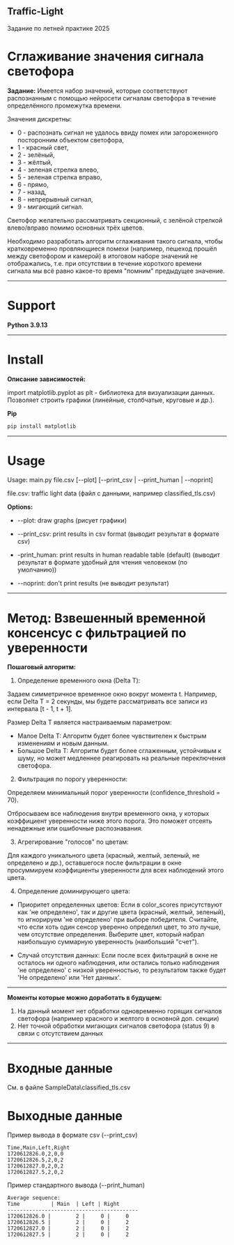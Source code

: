 ## Traffic-Light
Задание по летней практике 2025

# Сглаживание значения сигнала светофора

**Задание:** Имеется набор значений, которые соответствуют распознанным с помощью
нейросети сигналам светофора в течение определённого промежутка времени. 

Значения дискретны: 
* 0 - распознать сигнал не удалось ввиду помех или загороженного посторонним
объектом светофора, 
* 1 - красный свет, 
* 2 - зелёный,
* 3 - жёлтый, 
* 4 - зеленая стрелка влево, 
* 5 - зеленая стрелка вправо,
* 6 - прямо, 
* 7 - назад, 
* 8 - непрерывный сигнал,
* 9 - мигающий сигнал. 



Светофор желательно рассматривать секционный,
с зелёной стрелкой влево/вправо помимо основных трёх цветов. 

Необходимо разработать алгоритм сглаживания такого сигнала, чтобы кратковременно
провляющиеся помехи (например, пешеход прошёл между светофором и
камерой) в итоговом наборе значений не отображались, т.е. при отсутствии
в течение короткого времени сигнала мы всё равно какое-то время "помним"
предыдущее значение.

--- 
# Support

**Python 3.9.13**

---
# Install

**Описание зависимостей:**

import matplotlib.pyplot as plt - библиотека для визуализации данных. Позволяет строить графики (линейные, столбчатые, круговые и др.).

**Pip**
```bash
pip install matplotlib
```

---

# Usage

Usage: main.py file.csv [--plot] [--print_csv | --print_human | --noprint]

file.csv: traffic light data (файл с данными, например classified_tls.csv)

**Options:**

* --plot: draw graphs (рисует графики)

* --print_csv: print results in csv format (выводит результат в формате csv)

* -print_human: print results in human readable table (default) (выводит результат в формате удобный для чтения человеком (по умолчанию))

* --noprint: don't print results  (не выводит результат)

---

# Метод: Взвешенный временной консенсус с фильтрацией по уверенности
**Пошаговый алгоритм:**

1. Определение временного окна (Delta T):

Задаем симметричное временное окно вокруг момента t. Например, если Delta T = 2 секунды, мы будете рассматривать все записи из интервала [t - 1, t + 1].

Размер Delta T является настраиваемым параметром:

* Малое Delta T: Алгоритм будет более чувствителен к быстрым изменениям и новым данным.
* Большое Delta T: Алгоритм будет более сглаженным, устойчивым к шуму, но может медленнее реагировать на реальные переключения светофора.

2. Фильтрация по порогу уверенности:

Определяем минимальный порог уверенности (confidence_threshold = 70).

Отбросываем все наблюдения внутри временного окна, у которых коэффициент уверенности ниже этого порога. Это поможет отсеять ненадежные или ошибочные распознавания.

3. Агрегирование "голосов" по цветам:

Для каждого уникального цвета (красный, желтый, зеленый, не определено и др.), оставшегося после фильтрации в окне просуммируем коэффициенты уверенности для всех наблюдений этого цвета. 

4. Определение доминирующего цвета:

* Приоритет определенных цветов: Если в color_scores присутствуют как 'не определено', так и другие цвета (красный, желтый, зеленый), то игнорируем 'не определено' при выборе победителя. Считайте, что если хоть один сенсор уверенно определил цвет, то это лучше, чем отсутствие определения.
Выберите цвет, который набрал наибольшую суммарную уверенность (наибольший "счет").

* Случай отсутствия данных: Если после всех фильтраций в окне не осталось ни одного наблюдения, или остались только наблюдения 'не определено' с низкой уверенностью, то результатом также будет 'Не определено' или 'Нет данных'.

---

**Моменты которые можно доработать в будущем:**
1. На данный момент нет обработки одновременно горящих сигналов светофора (например красного и желтого в основной доп. секции) 
2. Нет точной обработки мигающих сигналов светофора (status 9) в связи с отсутствием данных 

---




# Входные данные
 См. в файле SampleData\classified_tls.csv

# Выходные данные
Пример вывода в формате csv (--print_csv)
```bush
Time,Main,Left,Right
1720612826.0,2,0,0
1720612826.5,2,0,2
1720612827.0,2,0,2
1720612827.5,2,0,2
```

Пример стандартного вывода (--print_human)
```bush
Average sequence:
Time          | Main  | Left | Right
------------------------------------------
1720612826.0 |        2 |     0 |     0
1720612826.5 |        2 |     0 |     2
1720612827.0 |        2 |     0 |     2
1720612827.5 |        2 |     0 |     2
```
